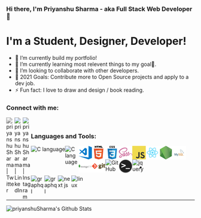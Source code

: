 ### Hi there, I'm Priyanshu Sharma - aka Full Stack Web Developer 👋


# I'm a Student, Designer, Developer!

- 🔭 I’m currently build my portfolio!
- 🌱 I’m currently learning most relevent things to my goal🧐.
- 👯 I’m looking to collaborate with other developers.
- 🥅 2021 Goals: Contribute more to Open Source projects and apply to a dev job.
- ⚡ Fun fact: I love to draw and design / book reading.


### Connect with me:

[<img align="left" alt="priyanshu Sharma | Twitter" style="filter: grayscale(100%);" width="22px" src="https://cdn.jsdelivr.net/npm/simple-icons@v3/icons/twitter.svg" />][twitter]
[<img align="left" alt="priyanshu Sharma | LinkedIn" width="22px" src="https://cdn.jsdelivr.net/npm/simple-icons@v3/icons/linkedin.svg" />][linkedin]
[<img align="left" alt="priyanshu Sharma | Instagram" width="22px" src="https://cdn.jsdelivr.net/npm/simple-icons@v3/icons/instagram.svg" />][instagram]

<br />

### Languages and Tools:

<img align="left" alt="C language"  src="https://user-images.githubusercontent.com/57032769/90417915-06cbe080-e0d2-11ea-876f-1f11dcffecbf.png" />

<img align="left" alt="C language" width="36px"  src="https://raw.githubusercontent.com/isocpp/logos/master/cpp_logo.png" />
<img align="left" alt="Visual Studio Code" width="36px" src="https://raw.githubusercontent.com/github/explore/80688e429a7d4ef2fca1e82350fe8e3517d3494d/topics/visual-studio-code/visual-studio-code.png" />
<img align="left" alt="HTML5" width="36px" src="https://raw.githubusercontent.com/github/explore/80688e429a7d4ef2fca1e82350fe8e3517d3494d/topics/html/html.png" />
<img align="left" alt="CSS3" width="36px" src="https://raw.githubusercontent.com/github/explore/80688e429a7d4ef2fca1e82350fe8e3517d3494d/topics/css/css.png" />
<img align="left" alt="Sass" width="36px" src="https://raw.githubusercontent.com/github/explore/80688e429a7d4ef2fca1e82350fe8e3517d3494d/topics/sass/sass.png" />
<img align="left" alt="JavaScript" width="36px" src="https://raw.githubusercontent.com/github/explore/80688e429a7d4ef2fca1e82350fe8e3517d3494d/topics/javascript/javascript.png" />
<img align="left" alt="React" width="36px" src="https://raw.githubusercontent.com/github/explore/80688e429a7d4ef2fca1e82350fe8e3517d3494d/topics/react/react.png" />
<img align="left" alt="Node.js" width="36px" src="https://raw.githubusercontent.com/github/explore/80688e429a7d4ef2fca1e82350fe8e3517d3494d/topics/nodejs/nodejs.png" />
<!-- <img align="left" alt="SQL" width="36px" src="https://raw.githubusercontent.com/github/explore/80688e429a7d4ef2fca1e82350fe8e3517d3494d/topics/sql/sql.png" /> -->
<img align="left" alt="MySQL" width="36px" src="https://raw.githubusercontent.com/github/explore/80688e429a7d4ef2fca1e82350fe8e3517d3494d/topics/mysql/mysql.png" />
<img align="left" alt="MongoDB" width="36px" src="https://raw.githubusercontent.com/github/explore/80688e429a7d4ef2fca1e82350fe8e3517d3494d/topics/mongodb/mongodb.png" />
<img align="left" alt="Git" width="36px" src="https://raw.githubusercontent.com/github/explore/80688e429a7d4ef2fca1e82350fe8e3517d3494d/topics/git/git.png" />
<img align="left" alt="GitHub" width="36px" src="https://i.pinimg.com/564x/30/b1/50/30b150cd489202db131009ac9540cec0.jpg" />
<img align="left" alt="Terminal" width="36px" src="https://raw.githubusercontent.com/github/explore/80688e429a7d4ef2fca1e82350fe8e3517d3494d/topics/terminal/terminal.png" />
<img align="left" alt="jquery" width="36px" src="https://user-images.githubusercontent.com/57032769/90775512-8f3ac300-e316-11ea-86e3-116ef32b6b22.png" />

<br />
<br />

-

<img align="left" alt="graphql" width="36px" src="https://graphql.org/img/logo.svg" />
<img align="left" alt="graphql" width="36px" src="https://raw.githubusercontent.com/remojansen/logo.ts/master/ts.jpg" />
<img align="left" alt="next js" width="36px" src="https://www.honext.io/static/images/next_logo.png" />
<img align="left" alt="linux" width="36px" src="https://www.freepnglogos.com/uploads/linux-png/difference-between-linux-and-window-operating-system-3.png" />

<br />
<br />
<br />

 ---
<img align="left" alt="priyanshuSharma's Github Stats" src="https://github-readme-stats.vercel.app/api?username=priyanshuSharma-WebDev&show_icons=true&hide_border=true&theme=radical" />

<br />
<br />

[twitter]: https://twitter.com/PriyanshuShrama
[linkedin]: https://www.linkedin.com/in/priyanshu-sharma-555586163/
[instagram]: https://www.instagram.com/digital_intelligence_/
